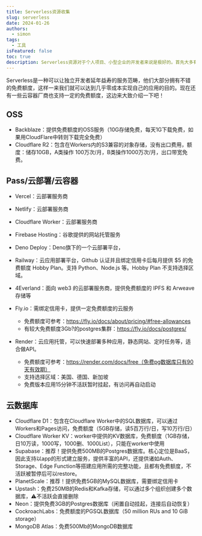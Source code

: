 ```yaml
---
title: Serverless资源收集
slug: serverless
date: 2024-01-26
authors:
  - simon
tags:
  - 工具
isFeatured: false
toc: true
description: Serverless资源对于个人项目、小型企业的开发者来说是极好的。首先大多有一些免费的额度可以使用。其次支持的服务很多，基本都可以快速和git打通完成部署。再来可以省下很多的运维投入。因此可以说是一种面向未来的服务。
---
```

Serverless是一种可以让独立开发者延年益寿的服务范畴，他们大部分拥有不错的免费额度，这样一来我们就可以达到几乎零成本实现自己的应用的目的。现在还有一些云容器厂商也支持一定的免费额度，这边来大致介绍一下吧！

## OSS

- Backblaze：提供免费额度的OSS服务（10G存储免费，每天1G下载免费，如果用CloudFlare中转则下载完全免费）
- Cloudflare R2：包含在Workers内的S3兼容的对象存储，没有出口费用，额度：储存10GB，A类操作 100万次/月，B类操作1000万次/月，出口带宽免费。

## Pass/云部署/云容器

- Vercel：云部署服务商
- Netlify：云部署服务商
- Cloudflare Worker：云部署服务商
- Firebase Hosting：谷歌提供的网站托管服务
- Deno Deploy：Deno旗下的一个云部署平台，
- Railway：云应用部署平台，Github 认证并且绑定信用卡后每月提供 $5 的免费额度 Hobby Plan。支持 Python、Node.js 等。Hobby Plan 不支持选择区域。
- 4Everland：面向 web3 的云部署服务商，提供免费额度的 IPFS 和 Arweave 存储等
- Fly.io：需绑定信用卡，提供一定免费额度的云服务

  - 免费额度可参考：https://fly.io/docs/about/pricing/#free-allowances
  - 有较大免费额度3Gb?的postgres集群：https://fly.io/docs/postgres/
- Render：云应用托管，可以快速部署多种应用，静态网站、定时任务等，适合做API。

  - 免费额度可参考：https://render.com/docs/free（免费pg数据库只有90天有效期）
  - 支持选择区域：美国、德国、新加坡
  - 免费版本应用15分钟不活跃暂时挂起，有访问再自动启动

## 云数据库

- Cloudflare D1：包含在Cloudflare Worker中的SQL数据库，可以通过Workers和Pages访问，免费额度（5GB存储，读5百万行/日，写10万行/日）
- Cloudflare Worker KV：worker中提供的KV数据库，免费额度（1GB存储，日10万读，1000写，1000删、1000List），只能在worker中使用
- Supabase：推荐！提供免费500MB的Postgres数据库。核心定位是BaaS，因此支持以app的形式建立服务，提供丰富的API，还提供诸如Auth、Storage、Edge Function等搭建应用所需的完整功能，且都有免费额度，不活跃被暂停后可以restore。
- PlanetScale：推荐！提供免费5GB的MySQL数据库，需要绑定信用卡
- Upstash：免费250MB的Redis和Kafka存储，可以通过多个组织创建多个数据库，⚠️不活跃会直接删除
- Neon：提供免费3GB的Postgres数据库（闲置自动挂起，连接后自动恢复）
- CockroachLabs：免费额度的PGSQL数据库（50 million RUs and 10 GiB storage）
- MongoDB Atlas：免费500Mb的MongoDB数据库
